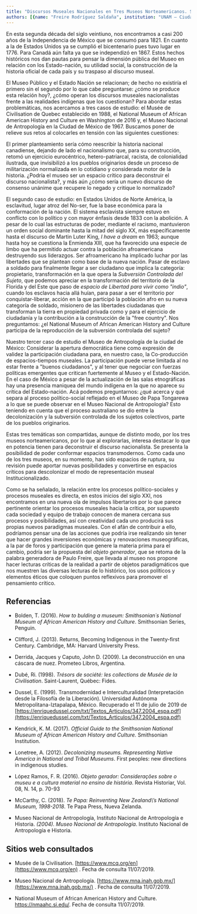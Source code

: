 ```yaml
---
title: "Discursos Museales Nacionales en Tres Museos Norteamericanos. Su deconstrucción desde la mirada indígena"
authors: [{name: "Freire Rodríguez Saldaña", institution: "UNAM – Ciudad de México, México"}]
---
```


En esta segunda década del siglo veintiuno, nos encontramos a casi 200
años de la Independencia de México que se consumó para 1821. En cuanto a
la de Estados Unidos ya se cumplió el bicentenario pues tuvo lugar en 1776. 
Para Canadá aún falta ya que se independizó en 1867. Estos hechos
históricos nos dan pautas para pensar la dimensión pública del Museo en
relación con los Estado-nación, su utilidad social, la construcción de
la historia oficial de cada país y su traspaso al discurso museal.

El Museo Público y el Estado Nación se relacionan; de hecho no existiría
el primero sin el segundo por lo que cabe preguntarse: ¿cómo se produce
esta relación hoy?, ¿cómo operan los discursos museales nacionalistas
frente a las realidades indígenas que los cuestionan? Para abordar estas
problemáticas, nos acercamos a tres casos de estudio: el Musée de
Civilisation de Quebec establecido en 1988, el National Museum of
African American History and Culture en Washington de 2016 y, el Museo
Nacional de Antropología en la Ciudad de México de 1967. Buscamos poner
de relieve sus retos al colocarles en tensión con las siguientes
cuestiones:

El primer planteamiento sería cómo reescribir la historia nacional
canadiense, dejando de lado el nacionalismo que, para su construcción,
retomó un ejercicio eurocéntrico, hetero-patriarcal, racista, de
colonialidad ilustrada, que invisibilizó a los pueblos originarios desde
un proceso de militarización normalizada en lo cotidiano y considerada
motor de la historia. ¿Podría el museo ser un espacio crítico para
deconstruir el discurso nacionalista?, y más aún ¿cómo sería un nuevo
discurso de consenso unánime que recupere lo negado y critique lo
normalizado?

El segundo caso de estudio: en Estados Unidos de Norte América, la
esclavitud, lugar atroz del No-ser, fue la base económica para la
conformación de la nación. El sistema esclavista siempre estuvo en
conflicto con lo político y con mayor énfasis desde 1833 con la
abolición. A pesar de lo cual las estructuras de poder, mediante el
racismo, mantuvieron un orden social dominante hasta la mitad del siglo
XX, más específicamente hasta el discurso de Martin Luter King, *I have
a dream* en 1963; aunque hasta hoy se cuestiona la Enmienda XIII, que ha
favorecido una especie de limbo que ha permitido actuar contra la
población afroamericana destruyendo sus liderazgos. Ser afroamericano ha
implicado luchar por las libertades que se plantean como base de la
nueva nación. Pasar de esclavo a soldado para finalmente llegar a ser
ciudadano que implica la categoría: propietario, transformación en la
que opera la *Subversión Controlada del Sujeto*, que podemos apreciar en
la transformación del territorio de la Florida y del Este que paso de
*espacio de Libertad para vivir como "indio"*, cuando los esclavos hacia
allá huían, para pasar a ser el territorio por conquistar-liberar,
acción en la que participó la población afro en su nueva categoría de
soldado, misionero de las libertades ciudadanas que transforman la
tierra en propiedad privada como y para el ejercicio de ciudadanía y la
contribución a la construcción de la "free country". Nos preguntamos:
¿el National Museum of African American History and Culture participa de
la reproducción de la subversión controlada del sujeto?

Nuestro tercer caso de estudio el Museo de Antropología de la ciudad de
México: Considerar la apertura democrática tiene como expresión de
validez la participación ciudadana para, en nuestro caso, la
Co-producción de espacios-tiempos museales. La participación puede verse
limitada al no estar frente a "buenos ciudadanos", y al tener que
negociar con fuerzas políticas emergentes que critican fuertemente al
Museo y el Estado-Nación. En el caso de México a pesar de la
actualización de las salas etnográficas hay una presencia maniquea del
mundo indígena en la que no aparece su crítica del Estado-nación. Acá
podemos preguntarnos: ¿qué acerca y qué separa al proceso
político-social reflejado en el Museo de Papa Tongarewa a lo que se
puede observar en el Museo Nacional de Antropología? Esto teniendo en
cuenta que el proceso australiano se dio entre la decolonización y la
subversión controlada de los sujetos colectivos, parte de los pueblos
originarios.

Estas tres temáticas son compartidas, aunque de distinto modo, por los
tres museos norteamericanos, por lo que al explorarlas, interesa
destacar lo que en potencia tienen para deconstruir el discurso
nacionalista. Se presenta la posibilidad de poder conformar espacios
transmodernos. Como cada uno de los tres museos, en su momento, han sido
espacios de ruptura, su revisión puede aportar nuevas posibilidades y
convertirse en espacios críticos para descolonizar el modo de
representación museal Institucionalizado.

Como se ha señalado, la relación entre los procesos político-sociales y
procesos museales es directa, en estos inicios del siglo XXI, nos
encontramos en una nueva ola de impulsos libertarios por lo que parece
pertinente orientar los procesos museales hacia la crítica, por supuesto
cada sociedad y equipo de trabajo conocen de manera cercana sus procesos
y posibilidades, así con creatividad cada uno producirá sus propias
nuevos paradigmas museales. Con el afán de contribuir a ello, podríamos
pensar una de las acciones que podría irse realizando sin tener que
hacer grandes inversiones económicas y renovaciones museográficas, a la
par de foros y participación que genere la materia prima para el cambio,
podría ser la propuesta del *objeto generador*, que se retoma de la
palabra generadora de Paulo Freire, que llevada al museo nos propone
hacer lecturas críticas de la realidad a partir de objetos
paradigmáticos que nos muestren las diversas lecturas de lo histórico,
los usos políticos y elementos éticos que coloquen puntos reflexivos
para promover el pensamiento crítico.

## Referencias

- Bolden, T. (2016). *How to bulding a museum: Smithsonian´s National
  Museum of African American History and Culture*. Smithsonian Series,
  Penguin.
- Clifford, J. (2013). Returns, Becoming Indigenous in the Twenty-first
  Century. Cambridge, MA: Harvard University Press.

- Derrida, Jacques y Caputo, John D. (2009). La deconstrucción en una
  cáscara de nuez. Prometeo Libros, Argentina.

- Dubé, Ri. (1998). *Trésors de société: les collections de Musée de la
  Civilisation*. Saint-Laurent, Québec: Fides.

- Dussel, E. (1999). Transmodernidad e Interculturalidad (Interpretación
  desde la Filosofía de la Liberación). Universidad Autónoma
  Metropolitana-Iztapalapa, México. Recuperado el 11 de julio de 2019 de
  [https://enriquedussel.com/txt/Textos_Articulos/347.2004_espa.pdf](https://enriquedussel.com/txt/Textos_Articulos/347.2004_espa.pdf)

- Kendrick, K. M. (2017). *Official Guide to the Smithsonian National
  Museum of African American History and Culture.* Smithsonian
  Institution.
- Lonetree, A. (2012). *Decolonizing museums. Representing Native
  America in National and Tribal Museums*. First peoples: new directions
  in indigenous studies.

- López Ramos, F. R. (2016). *Objeto gerador: Considerações sobre o
  museu e a cultura material no ensino de história*. Revista Historiar,
  Vol. 08, N. 14, p. 70-93

- McCarthy, C. (2018). *Te Papa: Reinventing New Zealand\’s National
  Museum, 1998-2018*. Te Papa Press, Nueva Zelanda.

- Museo Nacional de Antropología, Instituto Nacional de Antropología e
  Historia. *(2004). Museo Nacional de Antropología*. Instituto Nacional
  de Antropología e Historia.

## Sitios web consultados

- Musée de la Civilisation.
  [https://www.mcq.org/en](https://www.mcq.org/en) . Fecha de
  consulta 11/07/2019.

- Museo Nacional de Antropología.
  [https://www.mna.inah.gob.mx/](https://www.mna.inah.gob.mx/) .
  Fecha de consulta 11/07/2019.

- National Museum of African American History and Culture.
  <https://nmaahc.si.edu/>. Fecha de consulta 11/07/2019.

[^1]: Profesor del Departamento de la Universidad Nacional Autónoma de México on-line. Miembro de ICOM México. Investigador Independiente de temas museológicos con más de quince años de experiencia de trabajo en museos.
